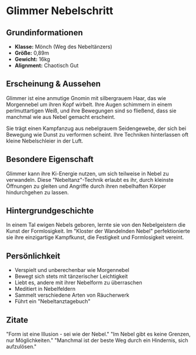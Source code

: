 # Glimmer Nebelschritt

## Grundinformationen
- **Klasse:** Mönch (Weg des Nebeltänzers)
- **Größe:** 0,89m
- **Gewicht:** 16kg
- **Alignment:** Chaotisch Gut

## Erscheinung & Aussehen
Glimmer ist eine anmutige Gnomin mit silbergrauem Haar, das wie Morgennebel um ihren Kopf wirbelt. Ihre Augen schimmern in einem perlmuttartigen Weiß, und ihre Bewegungen sind so fließend, dass sie manchmal wie aus Nebel gemacht erscheint.

Sie trägt einen Kampfanzug aus nebelgrauem Seidengewebe, der sich bei Bewegung wie Dunst zu verformen scheint. Ihre Techniken hinterlassen oft kleine Nebelschleier in der Luft.

## Besondere Eigenschaft
Glimmer kann ihre Ki-Energie nutzen, um sich teilweise in Nebel zu verwandeln. Diese "Nebeltanz"-Technik erlaubt es ihr, durch kleinste Öffnungen zu gleiten und Angriffe durch ihren nebelhaften Körper hindurchgehen zu lassen.

## Hintergrundgeschichte
In einem Tal ewigen Nebels geboren, lernte sie von den Nebelgeistern die Kunst der Formlosigkeit. Im "Kloster der Wandelnden Nebel" perfektionierte sie ihre einzigartige Kampfkunst, die Festigkeit und Formlosigkeit vereint.

## Persönlichkeit
- Verspielt und unberechenbar wie Morgennebel
- Bewegt sich stets mit tänzerischer Leichtigkeit
- Liebt es, andere mit ihrer Nebelform zu überraschen
- Meditiert in Nebelfeldern
- Sammelt verschiedene Arten von Räucherwerk
- Führt ein "Nebeltanztagebuch"

## Zitate
"Form ist eine Illusion - sei wie der Nebel."
"Im Nebel gibt es keine Grenzen, nur Möglichkeiten."
"Manchmal ist der beste Weg durch ein Hindernis, sich aufzulösen."
